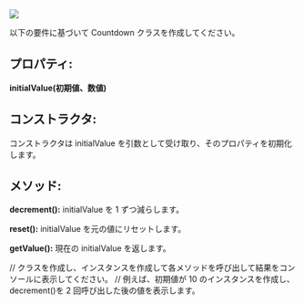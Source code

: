 <img src="https://img.shields.io/badge/-JavaScript-000000.svg?style=for-the-badge&logo=JavaScript&logoColor=F7DF1E">

以下の要件に基づいて Countdown クラスを作成してください。

## プロパティ:

**initialValue(初期値、数値)**

## コンストラクタ:

コンストラクタは initialValue を引数として受け取り、そのプロパティを初期化します。

## メソッド:

**decrement():**
initialValue を 1 ずつ減らします。

**reset():**
initialValue を元の値にリセットします。

**getValue():**
現在の initialValue を返します。

// クラスを作成し、インスタンスを作成して各メソッドを呼び出して結果をコンソールに表示してください。
// 例えば、初期値が 10 のインスタンスを作成し、decrement()を 2 回呼び出した後の値を表示します。
